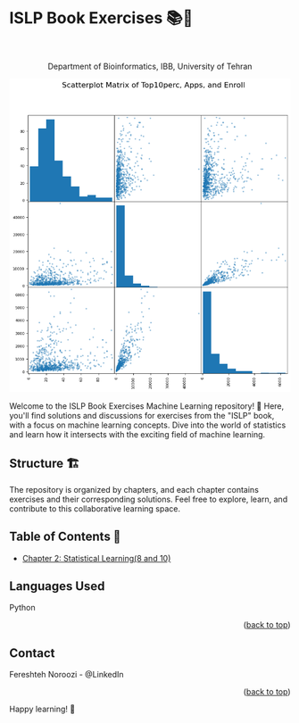 # ISLP Book Exercises 📚🤖

<!-- PROJECT LOGO -->
<br />
<div align="center">

  <p align="center">
    Department of Bioinformatics, IBB, University of Tehran
    <br />
  </p>
</div>

<div align="center">
  <img src="8-d.png" alt="Alt text">
</div>

Welcome to the ISLP Book Exercises Machine Learning repository! 🌟 Here, you'll find solutions and discussions for exercises from the "ISLP" book, with a focus on machine learning concepts. Dive into the world of statistics and learn how it intersects with the exciting field of machine learning.

## Structure 🏗️
The repository is organized by chapters, and each chapter contains exercises and their corresponding solutions. Feel free to explore, learn, and contribute to this collaborative learning space.

## Table of Contents 📖
- [Chapter 2: Statistical Learning(8 and 10)](#)

## Languages Used

Python 
<p align="right">(<a href="#readme-top">back to top</a>)</p>


<!-- CONTACT -->
## Contact

Fereshteh Noroozi - @LinkedIn 


<p align="right">(<a href="#readme-top">back to top</a>)</p>

Happy learning! 🚀
